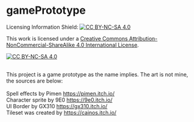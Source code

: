 # gamePrototype
Licensing Information
Shield: [![CC BY-NC-SA 4.0][cc-by-nc-sa-shield]][cc-by-nc-sa]

This work is licensed under a
[Creative Commons Attribution-NonCommercial-ShareAlike 4.0 International License][cc-by-nc-sa].

[![CC BY-NC-SA 4.0][cc-by-nc-sa-image]][cc-by-nc-sa]

[cc-by-nc-sa]: http://creativecommons.org/licenses/by-nc-sa/4.0/
[cc-by-nc-sa-image]: https://licensebuttons.net/l/by-nc-sa/4.0/88x31.png
[cc-by-nc-sa-shield]: https://img.shields.io/badge/License-CC%20BY--NC--SA%204.0-lightgrey.svg

<br>This project is a game prototype as the name implies.
The art is not mine, the sources are below:
<br>
<br>Spell effects by Pimen https://pimen.itch.io/
<br>Character sprite by 9E0 https://9e0.itch.io/
<br>UI Border by GX310 https://gx310.itch.io/ 
<br>Tileset was created by https://cainos.itch.io/
